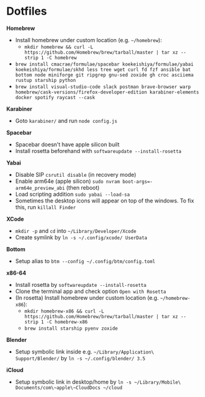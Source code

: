 # Dotfiles

**Homebrew**
- Install homebrew under custom location (e.g. `~/homebrew`):
  - `mkdir homebrew && curl -L https://github.com/Homebrew/brew/tarball/master | tar xz --strip 1 -C homebrew`
- `brew install cmacrae/formulae/spacebar koekeishiya/formulae/yabai koekeishiya/formulae/skhd less tree wget curl fd fzf ansible bat bottom node miniforge git ripgrep gnu-sed zoxide gh croc asciiema rustup starship python`
- `brew install visual-studio-code slack postman brave-browser warp homebrew/cask-versions/firefox-developer-edition karabiner-elements docker spotify raycast --cask`

**Karabiner**
- Goto `karabiner/` and run `node config.js`

**Spacebar**
- Spacebar doesn't have apple silicon built
- Install rosetta beforehand with `softwareupdate --install-rosetta`

**Yabai**
- Disable SIP `csrutil disable` (in recovery mode)
- Enable arm64e (apple silicon) `sudo nvram boot-args=-arm64e_preview_abi` (then reboot)
- Load scripting addition `sudo yabai --load-sa`
- Sometimes the desktop icons will appear on top of the windows. To fix this, run `killall Finder`

**XCode**
- `mkdir -p` and `cd` into `~/Library/Developer/Xcode`
- Create symlink by `ln -s ~/.config/xcode/ UserData`

**Bottom**
- Setup alias to `btm --config ~/.config/btm/config.toml`

**x86-64**
- Install rosetta by `softwareupdate --install-rosetta`
- Clone the terminal app and check option `Open with Rosetta`
- (In rosetta) Install homebrew under custom location (e.g. `~/homebrew-x86`):
  - `mkdir homebrew-x86 && curl -L https://github.com/Homebrew/brew/tarball/master | tar xz --strip 1 -C homebrew-x86`
  - `brew install starship pyenv zoxide`

**Blender**
- Setup symbolic link inside e.g. `~/Library/Application\ Support/Blender/` by `ln -s ~/.config/blender/ 3.5`

**iCloud**
- Setup symbolic link in desktop/home by `ln -s ~/Library/Mobile\ Documents/com\~apple\~CloudDocs ~/cloud`
